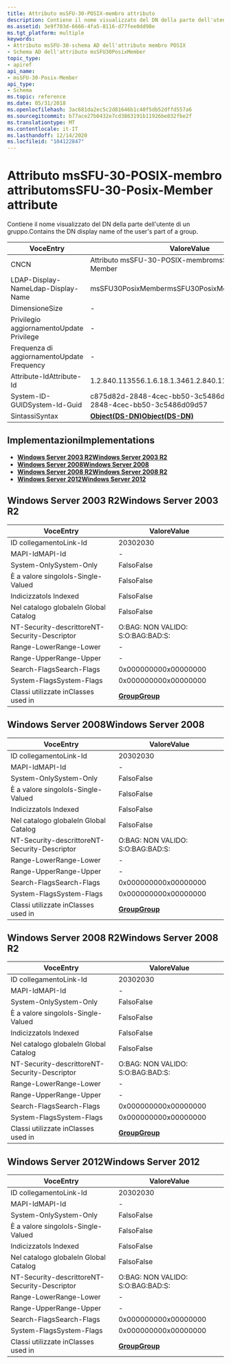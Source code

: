 ```yaml
---
title: Attributo msSFU-30-POSIX-membro attributo
description: Contiene il nome visualizzato del DN della parte dell'utente di un gruppo.
ms.assetid: 3e9f703d-6666-4fa5-8116-d77fee0dd98e
ms.tgt_platform: multiple
keywords:
- Attributo msSFU-30-schema AD dell'attributo membro POSIX
- Schema AD dell'attributo msSFU30PosixMember
topic_type:
- apiref
api_name:
- msSFU-30-Posix-Member
api_type:
- Schema
ms.topic: reference
ms.date: 05/31/2018
ms.openlocfilehash: 3ac681da2ec5c2d81646b1c40f5db52dffd557a6
ms.sourcegitcommit: b77ace27b0432e7cd3863191b11926be032fbe2f
ms.translationtype: MT
ms.contentlocale: it-IT
ms.lasthandoff: 12/14/2020
ms.locfileid: "104122847"
---
```

# <a name="mssfu-30-posix-member-attribute"></a><span data-ttu-id="9eb89-105">Attributo msSFU-30-POSIX-membro attributo</span><span class="sxs-lookup"><span data-stu-id="9eb89-105">msSFU-30-Posix-Member attribute</span></span>

<span data-ttu-id="9eb89-106">Contiene il nome visualizzato del DN della parte dell'utente di un gruppo.</span><span class="sxs-lookup"><span data-stu-id="9eb89-106">Contains the DN display name of the user's part of a group.</span></span>



| <span data-ttu-id="9eb89-107">Voce</span><span class="sxs-lookup"><span data-stu-id="9eb89-107">Entry</span></span> | <span data-ttu-id="9eb89-108">Valore</span><span class="sxs-lookup"><span data-stu-id="9eb89-108">Value</span></span> |
|-------------------|-----------------------------------------|
| <span data-ttu-id="9eb89-109">CN</span><span class="sxs-lookup"><span data-stu-id="9eb89-109">CN</span></span>                | <span data-ttu-id="9eb89-110">Attributo msSFU-30-POSIX-membro</span><span class="sxs-lookup"><span data-stu-id="9eb89-110">msSFU-30-Posix-Member</span></span>                   |
| <span data-ttu-id="9eb89-111">LDAP-Display-Name</span><span class="sxs-lookup"><span data-stu-id="9eb89-111">Ldap-Display-Name</span></span> | <span data-ttu-id="9eb89-112">msSFU30PosixMember</span><span class="sxs-lookup"><span data-stu-id="9eb89-112">msSFU30PosixMember</span></span>                      |
| <span data-ttu-id="9eb89-113">Dimensione</span><span class="sxs-lookup"><span data-stu-id="9eb89-113">Size</span></span>              | \-                                      |
| <span data-ttu-id="9eb89-114">Privilegio aggiornamento</span><span class="sxs-lookup"><span data-stu-id="9eb89-114">Update Privilege</span></span>  | \-                                      |
| <span data-ttu-id="9eb89-115">Frequenza di aggiornamento</span><span class="sxs-lookup"><span data-stu-id="9eb89-115">Update Frequency</span></span>  | \-                                      |
| <span data-ttu-id="9eb89-116">Attribute-Id</span><span class="sxs-lookup"><span data-stu-id="9eb89-116">Attribute-Id</span></span>      | <span data-ttu-id="9eb89-117">1.2.840.113556.1.6.18.1.346</span><span class="sxs-lookup"><span data-stu-id="9eb89-117">1.2.840.113556.1.6.18.1.346</span></span>             |
| <span data-ttu-id="9eb89-118">System-ID-GUID</span><span class="sxs-lookup"><span data-stu-id="9eb89-118">System-Id-Guid</span></span>    | <span data-ttu-id="9eb89-119">c875d82d-2848-4cec-bb50-3c5486d09d57</span><span class="sxs-lookup"><span data-stu-id="9eb89-119">c875d82d-2848-4cec-bb50-3c5486d09d57</span></span>    |
| <span data-ttu-id="9eb89-120">Sintassi</span><span class="sxs-lookup"><span data-stu-id="9eb89-120">Syntax</span></span>            | [<span data-ttu-id="9eb89-121">**Object(DS-DN)**</span><span class="sxs-lookup"><span data-stu-id="9eb89-121">**Object(DS-DN)**</span></span>](s-object-ds-dn.md) |



## <a name="implementations"></a><span data-ttu-id="9eb89-122">Implementazioni</span><span class="sxs-lookup"><span data-stu-id="9eb89-122">Implementations</span></span>

-   [<span data-ttu-id="9eb89-123">**Windows Server 2003 R2**</span><span class="sxs-lookup"><span data-stu-id="9eb89-123">**Windows Server 2003 R2**</span></span>](#windows-server-2003-r2)
-   [<span data-ttu-id="9eb89-124">**Windows Server 2008**</span><span class="sxs-lookup"><span data-stu-id="9eb89-124">**Windows Server 2008**</span></span>](#windows-server-2008)
-   [<span data-ttu-id="9eb89-125">**Windows Server 2008 R2**</span><span class="sxs-lookup"><span data-stu-id="9eb89-125">**Windows Server 2008 R2**</span></span>](#windows-server-2008-r2)
-   [<span data-ttu-id="9eb89-126">**Windows Server 2012**</span><span class="sxs-lookup"><span data-stu-id="9eb89-126">**Windows Server 2012**</span></span>](#windows-server-2012)

## <a name="windows-server-2003-r2"></a><span data-ttu-id="9eb89-127">Windows Server 2003 R2</span><span class="sxs-lookup"><span data-stu-id="9eb89-127">Windows Server 2003 R2</span></span>



| <span data-ttu-id="9eb89-128">Voce</span><span class="sxs-lookup"><span data-stu-id="9eb89-128">Entry</span></span> | <span data-ttu-id="9eb89-129">Valore</span><span class="sxs-lookup"><span data-stu-id="9eb89-129">Value</span></span> |
|------------------------|-------------------------------------|
| <span data-ttu-id="9eb89-130">ID collegamento</span><span class="sxs-lookup"><span data-stu-id="9eb89-130">Link-Id</span></span>                | <span data-ttu-id="9eb89-131">2030</span><span class="sxs-lookup"><span data-stu-id="9eb89-131">2030</span></span>                                |
| <span data-ttu-id="9eb89-132">MAPI-Id</span><span class="sxs-lookup"><span data-stu-id="9eb89-132">MAPI-Id</span></span>                | \-                                  |
| <span data-ttu-id="9eb89-133">System-Only</span><span class="sxs-lookup"><span data-stu-id="9eb89-133">System-Only</span></span>            | <span data-ttu-id="9eb89-134">Falso</span><span class="sxs-lookup"><span data-stu-id="9eb89-134">False</span></span>                               |
| <span data-ttu-id="9eb89-135">È a valore singolo</span><span class="sxs-lookup"><span data-stu-id="9eb89-135">Is-Single-Valued</span></span>       | <span data-ttu-id="9eb89-136">Falso</span><span class="sxs-lookup"><span data-stu-id="9eb89-136">False</span></span>                               |
| <span data-ttu-id="9eb89-137">Indicizzato</span><span class="sxs-lookup"><span data-stu-id="9eb89-137">Is Indexed</span></span>             | <span data-ttu-id="9eb89-138">Falso</span><span class="sxs-lookup"><span data-stu-id="9eb89-138">False</span></span>                               |
| <span data-ttu-id="9eb89-139">Nel catalogo globale</span><span class="sxs-lookup"><span data-stu-id="9eb89-139">In Global Catalog</span></span>      | <span data-ttu-id="9eb89-140">Falso</span><span class="sxs-lookup"><span data-stu-id="9eb89-140">False</span></span>                               |
| <span data-ttu-id="9eb89-141">NT-Security-descrittore</span><span class="sxs-lookup"><span data-stu-id="9eb89-141">NT-Security-Descriptor</span></span> | <span data-ttu-id="9eb89-142">O:BAG: NON VALIDO: S:</span><span class="sxs-lookup"><span data-stu-id="9eb89-142">O:BAG:BAD:S:</span></span>                        |
| <span data-ttu-id="9eb89-143">Range-Lower</span><span class="sxs-lookup"><span data-stu-id="9eb89-143">Range-Lower</span></span>            | \-                                  |
| <span data-ttu-id="9eb89-144">Range-Upper</span><span class="sxs-lookup"><span data-stu-id="9eb89-144">Range-Upper</span></span>            | \-                                  |
| <span data-ttu-id="9eb89-145">Search-Flags</span><span class="sxs-lookup"><span data-stu-id="9eb89-145">Search-Flags</span></span>           | <span data-ttu-id="9eb89-146">0x00000000</span><span class="sxs-lookup"><span data-stu-id="9eb89-146">0x00000000</span></span>                          |
| <span data-ttu-id="9eb89-147">System-Flags</span><span class="sxs-lookup"><span data-stu-id="9eb89-147">System-Flags</span></span>           | <span data-ttu-id="9eb89-148">0x00000000</span><span class="sxs-lookup"><span data-stu-id="9eb89-148">0x00000000</span></span>                          |
| <span data-ttu-id="9eb89-149">Classi utilizzate in</span><span class="sxs-lookup"><span data-stu-id="9eb89-149">Classes used in</span></span>        | [<span data-ttu-id="9eb89-150">**Group**</span><span class="sxs-lookup"><span data-stu-id="9eb89-150">**Group**</span></span>](c-group.md)<br/> |



## <a name="windows-server-2008"></a><span data-ttu-id="9eb89-151">Windows Server 2008</span><span class="sxs-lookup"><span data-stu-id="9eb89-151">Windows Server 2008</span></span>



| <span data-ttu-id="9eb89-152">Voce</span><span class="sxs-lookup"><span data-stu-id="9eb89-152">Entry</span></span> | <span data-ttu-id="9eb89-153">Valore</span><span class="sxs-lookup"><span data-stu-id="9eb89-153">Value</span></span> |
|------------------------|-------------------------------------|
| <span data-ttu-id="9eb89-154">ID collegamento</span><span class="sxs-lookup"><span data-stu-id="9eb89-154">Link-Id</span></span>                | <span data-ttu-id="9eb89-155">2030</span><span class="sxs-lookup"><span data-stu-id="9eb89-155">2030</span></span>                                |
| <span data-ttu-id="9eb89-156">MAPI-Id</span><span class="sxs-lookup"><span data-stu-id="9eb89-156">MAPI-Id</span></span>                | \-                                  |
| <span data-ttu-id="9eb89-157">System-Only</span><span class="sxs-lookup"><span data-stu-id="9eb89-157">System-Only</span></span>            | <span data-ttu-id="9eb89-158">Falso</span><span class="sxs-lookup"><span data-stu-id="9eb89-158">False</span></span>                               |
| <span data-ttu-id="9eb89-159">È a valore singolo</span><span class="sxs-lookup"><span data-stu-id="9eb89-159">Is-Single-Valued</span></span>       | <span data-ttu-id="9eb89-160">Falso</span><span class="sxs-lookup"><span data-stu-id="9eb89-160">False</span></span>                               |
| <span data-ttu-id="9eb89-161">Indicizzato</span><span class="sxs-lookup"><span data-stu-id="9eb89-161">Is Indexed</span></span>             | <span data-ttu-id="9eb89-162">Falso</span><span class="sxs-lookup"><span data-stu-id="9eb89-162">False</span></span>                               |
| <span data-ttu-id="9eb89-163">Nel catalogo globale</span><span class="sxs-lookup"><span data-stu-id="9eb89-163">In Global Catalog</span></span>      | <span data-ttu-id="9eb89-164">Falso</span><span class="sxs-lookup"><span data-stu-id="9eb89-164">False</span></span>                               |
| <span data-ttu-id="9eb89-165">NT-Security-descrittore</span><span class="sxs-lookup"><span data-stu-id="9eb89-165">NT-Security-Descriptor</span></span> | <span data-ttu-id="9eb89-166">O:BAG: NON VALIDO: S:</span><span class="sxs-lookup"><span data-stu-id="9eb89-166">O:BAG:BAD:S:</span></span>                        |
| <span data-ttu-id="9eb89-167">Range-Lower</span><span class="sxs-lookup"><span data-stu-id="9eb89-167">Range-Lower</span></span>            | \-                                  |
| <span data-ttu-id="9eb89-168">Range-Upper</span><span class="sxs-lookup"><span data-stu-id="9eb89-168">Range-Upper</span></span>            | \-                                  |
| <span data-ttu-id="9eb89-169">Search-Flags</span><span class="sxs-lookup"><span data-stu-id="9eb89-169">Search-Flags</span></span>           | <span data-ttu-id="9eb89-170">0x00000000</span><span class="sxs-lookup"><span data-stu-id="9eb89-170">0x00000000</span></span>                          |
| <span data-ttu-id="9eb89-171">System-Flags</span><span class="sxs-lookup"><span data-stu-id="9eb89-171">System-Flags</span></span>           | <span data-ttu-id="9eb89-172">0x00000000</span><span class="sxs-lookup"><span data-stu-id="9eb89-172">0x00000000</span></span>                          |
| <span data-ttu-id="9eb89-173">Classi utilizzate in</span><span class="sxs-lookup"><span data-stu-id="9eb89-173">Classes used in</span></span>        | [<span data-ttu-id="9eb89-174">**Group**</span><span class="sxs-lookup"><span data-stu-id="9eb89-174">**Group**</span></span>](c-group.md)<br/> |



## <a name="windows-server-2008-r2"></a><span data-ttu-id="9eb89-175">Windows Server 2008 R2</span><span class="sxs-lookup"><span data-stu-id="9eb89-175">Windows Server 2008 R2</span></span>



| <span data-ttu-id="9eb89-176">Voce</span><span class="sxs-lookup"><span data-stu-id="9eb89-176">Entry</span></span> | <span data-ttu-id="9eb89-177">Valore</span><span class="sxs-lookup"><span data-stu-id="9eb89-177">Value</span></span> |
|------------------------|-------------------------------------|
| <span data-ttu-id="9eb89-178">ID collegamento</span><span class="sxs-lookup"><span data-stu-id="9eb89-178">Link-Id</span></span>                | <span data-ttu-id="9eb89-179">2030</span><span class="sxs-lookup"><span data-stu-id="9eb89-179">2030</span></span>                                |
| <span data-ttu-id="9eb89-180">MAPI-Id</span><span class="sxs-lookup"><span data-stu-id="9eb89-180">MAPI-Id</span></span>                | \-                                  |
| <span data-ttu-id="9eb89-181">System-Only</span><span class="sxs-lookup"><span data-stu-id="9eb89-181">System-Only</span></span>            | <span data-ttu-id="9eb89-182">Falso</span><span class="sxs-lookup"><span data-stu-id="9eb89-182">False</span></span>                               |
| <span data-ttu-id="9eb89-183">È a valore singolo</span><span class="sxs-lookup"><span data-stu-id="9eb89-183">Is-Single-Valued</span></span>       | <span data-ttu-id="9eb89-184">Falso</span><span class="sxs-lookup"><span data-stu-id="9eb89-184">False</span></span>                               |
| <span data-ttu-id="9eb89-185">Indicizzato</span><span class="sxs-lookup"><span data-stu-id="9eb89-185">Is Indexed</span></span>             | <span data-ttu-id="9eb89-186">Falso</span><span class="sxs-lookup"><span data-stu-id="9eb89-186">False</span></span>                               |
| <span data-ttu-id="9eb89-187">Nel catalogo globale</span><span class="sxs-lookup"><span data-stu-id="9eb89-187">In Global Catalog</span></span>      | <span data-ttu-id="9eb89-188">Falso</span><span class="sxs-lookup"><span data-stu-id="9eb89-188">False</span></span>                               |
| <span data-ttu-id="9eb89-189">NT-Security-descrittore</span><span class="sxs-lookup"><span data-stu-id="9eb89-189">NT-Security-Descriptor</span></span> | <span data-ttu-id="9eb89-190">O:BAG: NON VALIDO: S:</span><span class="sxs-lookup"><span data-stu-id="9eb89-190">O:BAG:BAD:S:</span></span>                        |
| <span data-ttu-id="9eb89-191">Range-Lower</span><span class="sxs-lookup"><span data-stu-id="9eb89-191">Range-Lower</span></span>            | \-                                  |
| <span data-ttu-id="9eb89-192">Range-Upper</span><span class="sxs-lookup"><span data-stu-id="9eb89-192">Range-Upper</span></span>            | \-                                  |
| <span data-ttu-id="9eb89-193">Search-Flags</span><span class="sxs-lookup"><span data-stu-id="9eb89-193">Search-Flags</span></span>           | <span data-ttu-id="9eb89-194">0x00000000</span><span class="sxs-lookup"><span data-stu-id="9eb89-194">0x00000000</span></span>                          |
| <span data-ttu-id="9eb89-195">System-Flags</span><span class="sxs-lookup"><span data-stu-id="9eb89-195">System-Flags</span></span>           | <span data-ttu-id="9eb89-196">0x00000000</span><span class="sxs-lookup"><span data-stu-id="9eb89-196">0x00000000</span></span>                          |
| <span data-ttu-id="9eb89-197">Classi utilizzate in</span><span class="sxs-lookup"><span data-stu-id="9eb89-197">Classes used in</span></span>        | [<span data-ttu-id="9eb89-198">**Group**</span><span class="sxs-lookup"><span data-stu-id="9eb89-198">**Group**</span></span>](c-group.md)<br/> |



## <a name="windows-server-2012"></a><span data-ttu-id="9eb89-199">Windows Server 2012</span><span class="sxs-lookup"><span data-stu-id="9eb89-199">Windows Server 2012</span></span>



| <span data-ttu-id="9eb89-200">Voce</span><span class="sxs-lookup"><span data-stu-id="9eb89-200">Entry</span></span> | <span data-ttu-id="9eb89-201">Valore</span><span class="sxs-lookup"><span data-stu-id="9eb89-201">Value</span></span> |
|------------------------|-------------------------------------|
| <span data-ttu-id="9eb89-202">ID collegamento</span><span class="sxs-lookup"><span data-stu-id="9eb89-202">Link-Id</span></span>                | <span data-ttu-id="9eb89-203">2030</span><span class="sxs-lookup"><span data-stu-id="9eb89-203">2030</span></span>                                |
| <span data-ttu-id="9eb89-204">MAPI-Id</span><span class="sxs-lookup"><span data-stu-id="9eb89-204">MAPI-Id</span></span>                | \-                                  |
| <span data-ttu-id="9eb89-205">System-Only</span><span class="sxs-lookup"><span data-stu-id="9eb89-205">System-Only</span></span>            | <span data-ttu-id="9eb89-206">Falso</span><span class="sxs-lookup"><span data-stu-id="9eb89-206">False</span></span>                               |
| <span data-ttu-id="9eb89-207">È a valore singolo</span><span class="sxs-lookup"><span data-stu-id="9eb89-207">Is-Single-Valued</span></span>       | <span data-ttu-id="9eb89-208">Falso</span><span class="sxs-lookup"><span data-stu-id="9eb89-208">False</span></span>                               |
| <span data-ttu-id="9eb89-209">Indicizzato</span><span class="sxs-lookup"><span data-stu-id="9eb89-209">Is Indexed</span></span>             | <span data-ttu-id="9eb89-210">Falso</span><span class="sxs-lookup"><span data-stu-id="9eb89-210">False</span></span>                               |
| <span data-ttu-id="9eb89-211">Nel catalogo globale</span><span class="sxs-lookup"><span data-stu-id="9eb89-211">In Global Catalog</span></span>      | <span data-ttu-id="9eb89-212">Falso</span><span class="sxs-lookup"><span data-stu-id="9eb89-212">False</span></span>                               |
| <span data-ttu-id="9eb89-213">NT-Security-descrittore</span><span class="sxs-lookup"><span data-stu-id="9eb89-213">NT-Security-Descriptor</span></span> | <span data-ttu-id="9eb89-214">O:BAG: NON VALIDO: S:</span><span class="sxs-lookup"><span data-stu-id="9eb89-214">O:BAG:BAD:S:</span></span>                        |
| <span data-ttu-id="9eb89-215">Range-Lower</span><span class="sxs-lookup"><span data-stu-id="9eb89-215">Range-Lower</span></span>            | \-                                  |
| <span data-ttu-id="9eb89-216">Range-Upper</span><span class="sxs-lookup"><span data-stu-id="9eb89-216">Range-Upper</span></span>            | \-                                  |
| <span data-ttu-id="9eb89-217">Search-Flags</span><span class="sxs-lookup"><span data-stu-id="9eb89-217">Search-Flags</span></span>           | <span data-ttu-id="9eb89-218">0x00000000</span><span class="sxs-lookup"><span data-stu-id="9eb89-218">0x00000000</span></span>                          |
| <span data-ttu-id="9eb89-219">System-Flags</span><span class="sxs-lookup"><span data-stu-id="9eb89-219">System-Flags</span></span>           | <span data-ttu-id="9eb89-220">0x00000000</span><span class="sxs-lookup"><span data-stu-id="9eb89-220">0x00000000</span></span>                          |
| <span data-ttu-id="9eb89-221">Classi utilizzate in</span><span class="sxs-lookup"><span data-stu-id="9eb89-221">Classes used in</span></span>        | [<span data-ttu-id="9eb89-222">**Group**</span><span class="sxs-lookup"><span data-stu-id="9eb89-222">**Group**</span></span>](c-group.md)<br/> |



 

 





